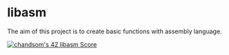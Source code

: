 # libasm
The aim of this project is to create basic functions with assembly language.

[![chandsom's 42 libasm Score](https://badge42.vercel.app/api/v2/cl1p1tqxp009409mnhy38ochf/project/2169072)](https://github.com/JaeSeoKim/badge42)
